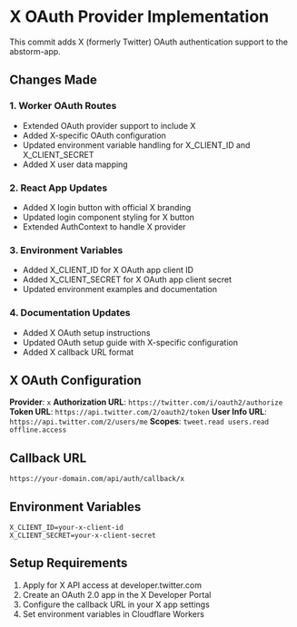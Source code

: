 # X OAuth Provider Implementation

This commit adds X (formerly Twitter) OAuth authentication support to the abstorm-app.

## Changes Made

### 1. Worker OAuth Routes
- Extended OAuth provider support to include X
- Added X-specific OAuth configuration
- Updated environment variable handling for X_CLIENT_ID and X_CLIENT_SECRET
- Added X user data mapping

### 2. React App Updates
- Added X login button with official X branding
- Updated login component styling for X button
- Extended AuthContext to handle X provider

### 3. Environment Variables
- Added X_CLIENT_ID for X OAuth app client ID
- Added X_CLIENT_SECRET for X OAuth app client secret
- Updated environment examples and documentation

### 4. Documentation Updates
- Added X OAuth setup instructions
- Updated OAuth setup guide with X-specific configuration
- Added X callback URL format

## X OAuth Configuration

**Provider**: `x`
**Authorization URL**: `https://twitter.com/i/oauth2/authorize`
**Token URL**: `https://api.twitter.com/2/oauth2/token`
**User Info URL**: `https://api.twitter.com/2/users/me`
**Scopes**: `tweet.read users.read offline.access`

## Callback URL
`https://your-domain.com/api/auth/callback/x`

## Environment Variables
```
X_CLIENT_ID=your-x-client-id
X_CLIENT_SECRET=your-x-client-secret
```

## Setup Requirements
1. Apply for X API access at developer.twitter.com
2. Create an OAuth 2.0 app in the X Developer Portal
3. Configure the callback URL in your X app settings
4. Set environment variables in Cloudflare Workers
